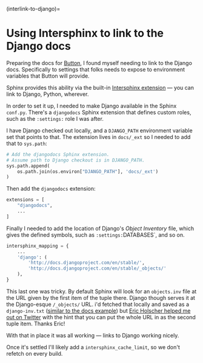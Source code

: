 
(interlink-to-django)=
# Using Intersphinx to link to the Django docs

Preparing the docs for [Button](https://btn.dev/), I found myself needing to link to the Django docs. Specifically to settings that folks needs to expose to environment variables that Button will provide.

Sphinx provides this ability via the built-in [Intersphinx extension](https://www.sphinx-doc.org/en/master/usage/extensions/intersphinx.html) — you can link to Django, Python, wherever.

In order to set it up, I needed to make Django available in the Sphinx `conf.py`. There's a `djangodocs` Sphinx extension that defines custom roles, such as the `:settings:` role I was after.

I have Django checked out locally, and a `DJANGO_PATH` environment variable set that points to that. The extension lives in `docs/_ext` so I needed to add that to `sys.path`:

```python
# Add the djangodocs Sphinx extension.
# Assume path to Django checkout is in DJANGO_PATH.
sys.path.append(
    os.path.join(os.environ["DJANGO_PATH"], 'docs/_ext')
)
```

Then add the `djangodocs` extension:

```python
extensions = [
    "djangodocs",
    ...
]
```

Finally I needed to add the location of Django's _Object Inventory_ file, which gives the defined symbols, such as `:settings:`DATABASES`, and so on.

```python
intersphinx_mapping = {
    ...
    'django': (
        'http://docs.djangoproject.com/en/stable/',
        'http://docs.djangoproject.com/en/stable/_objects/'
    ),
}
```

This last one was tricky. By default Sphinx will look for an `objects.inv` file at the URL given by the first item of the tuple there. Django though serves it at the Django-esque `/_objects/` URL. i'd fetched that locally and saved as a `django-inv.txt` ([similar to the docs example](https://www.sphinx-doc.org/en/master/usage/extensions/intersphinx.html#configuration)) but [Eric Holscher helped me out on Twitter](https://twitter.com/ericholscher/status/1449019514054582284) with the hint that you can put the whole URL in as the second tuple item. Thanks Eric!

With that in place it was all working — links to Django working nicely.

Once it's settled I'll likely add a `intersphinx_cache_limit`, so we don't refetch on every build.
